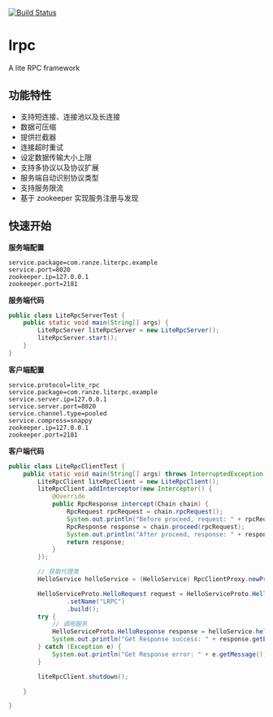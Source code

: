 [![Build Status](https://travis-ci.org/ranze16/lrpc.svg?branch=master)](https://travis-ci.org/ranze16/lrpc)
# lrpc

A lite RPC framework 

## 功能特性

- 支持短连接、连接池以及长连接
- 数据可压缩
- 提供拦截器
- 连接超时重试
- 设定数据传输大小上限
- 支持多协议以及协议扩展
- 服务端自动识别协议类型
- 支持服务限流
- 基于 zookeeper 实现服务注册与发现

## 快速开始

**服务端配置**

```
service.package=com.ranze.literpc.example
service.port=8020
zookeeper.ip=127.0.0.1
zookeeper.port=2181
```

**服务端代码**
```java
public class LiteRpcServerTest {
    public static void main(String[] args) {
        LiteRpcServer liteRpcServer = new LiteRpcServer();
        liteRpcServer.start();
    }
}
```

**客户端配置**

```
service.protocol=lite_rpc
service.package=com.ranze.literpc.example
service.server.ip=127.0.0.1
service.server.port=8020
service.channel.type=pooled
service.compress=snappy
zookeeper.ip=127.0.0.1
zookeeper.port=2181
```

**客户端代码**

```java
public class LiteRpcClientTest {
    public static void main(String[] args) throws InterruptedException {
        LiteRpcClient liteRpcClient = new LiteRpcClient();
        liteRpcClient.addInterceptor(new Interceptor() {
            @Override
            public RpcResponse intercept(Chain chain) {
                RpcRequest rpcRequest = chain.rpcRequest();
                System.out.println("Before proceed, request: " + rpcRequest);
                RpcResponse response = chain.proceed(rpcRequest);
                System.out.println("After proceed, response: " + response);
                return response;
            }
        });

        // 获取代理类
        HelloService helloService = (HelloService) RpcClientProxy.newProxy(liteRpcClient, HelloService.class);

        HelloServiceProto.HelloRequest request = HelloServiceProto.HelloRequest.newBuilder()
                .setName("LRPC")
                .build();
        try {
            // 调用服务
            HelloServiceProto.HelloResponse response = helloService.hello(request);
            System.out.println("Get Response success: " + response.getEcho());
        } catch (Exception e) {
            System.out.println("Get Response error: " + e.getMessage());
        }

        liteRpcClient.shutdown();

    }

}
```




